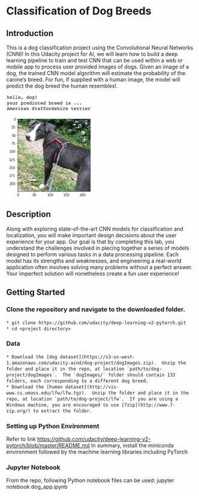 [//]: # (Image References)

[image1]: ./images/sample_dog_output.png "Sample Output"
[image2]: ./images/vgg16_model.png "VGG-16 Model Layers"
[image3]: ./images/vgg16_model_draw.png "VGG16 Model Figure"

# Classification of Dog Breeds

## Introduction

This is a dog classification project using the Convolutional Neural Networks (CNN)! In this Udacity project for AI, we will learn how to build a deep learning pipeline to train and test CNN that can be used within a web or mobile app to process user provided images of dogs. Given an image of a dog, the trained CNN model algorithm will estimate the probability of the canine’s breed. For fun, if supplied with a human image, the model will predict the dog breed the human resembles!.


![Sample Output][image1]

## Description 

Along with exploring state-of-the-art CNN models for classification and localization, you will make important design decisions about the user experience for your app.  Our goal is that by completing this lab, you understand the challenges involved in piecing together a series of models designed to perform various tasks in a data processing pipeline.  Each model has its strengths and weaknesses, and engineering a real-world application often involves solving many problems without a perfect answer.  Your imperfect solution will nonetheless create a fun user experience!

## Getting Started

### Clone the repository and navigate to the downloaded folder.
	* git clone https://github.com/udacity/deep-learning-v2-pytorch.git
	* cd <project directory>
	
### Data
	* Download the [dog dataset](https://s3-us-west-1.amazonaws.com/udacity-aind/dog-project/dogImages.zip).  Unzip the folder and place it in the repo, at location `path/to/dog-project/dogImages`.  The `dogImages/` folder should contain 133 folders, each corresponding to a different dog breed.
	* Download the [human dataset](http://vis-www.cs.umass.edu/lfw/lfw.tgz).  Unzip the folder and place it in the repo, at location `path/to/dog-project/lfw`.  If you are using a Windows machine, you are encouraged to use [7zip](http://www.7-zip.org/) to extract the folder. 
	
### Setting up Python Environment

Refer to link https://github.com/udacity/deep-learning-v2-pytorch/blob/master/README.md
In summary, install the miniconda environment followed by the machine learning libraries including PyTorch

### Jupyter Notebook
From the repo, following Python notebook files can be used:
jupyter notebook dog_app.ipynb

